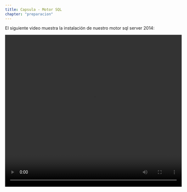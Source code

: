 ```yaml
---
title: Capsula - Motor SQL
chapter: "preparacion"
---
```


El siguiente video muestra la instalación de nuestro motor sql server 2014:

<video width="580" height="500" controls> <source src="https://arandasoftware.sharepoint.com/sites/Documentacion-RepositorioPortalDoc/Documentos%20compartidos/Repositorio%20Portal%20Doc/ASDK%20v8/1.2%20ASDKv8/1.2.1.1%20Preparacion%20VM/1.1.4.2%20Capsula%20-%20motor%20sql.mp4?App=OneDriveWebVideo" type="video/mp4"> Your browser does not support the video tag. </video>
